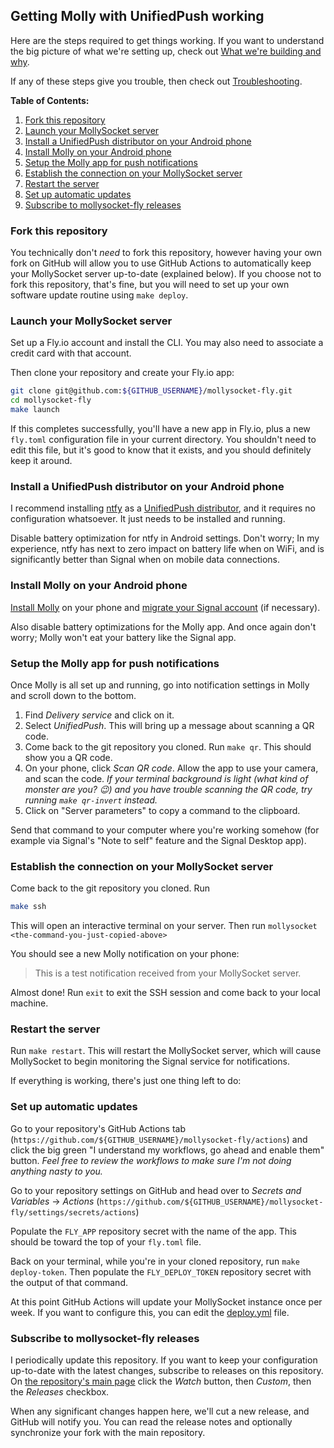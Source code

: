 ## Getting Molly with UnifiedPush working

Here are the steps required to get things working. If you want to understand the big
picture of what we're setting up, check out [What we're building and why](WHAT_WHY.md).

If any of these steps give you trouble, then check out [Troubleshooting](TROUBLESHOOTING.md).

**Table of Contents:**

1. [Fork this repository](#fork-this-repository)
2. [Launch your MollySocket server](#launch-your-mollysocket-server)
3. [Install a UnifiedPush distributor on your Android phone](#install-a-unifiedpush-distributor-on-your-android-phone)
4. [Install Molly on your Android phone](#install-molly-on-your-android-phone)
5. [Setup the Molly app for push notifications](#setup-the-molly-app-for-push-notifications)
6. [Establish the connection on your MollySocket server](#establish-the-connection-on-your-mollysocket-server)
7. [Restart the server](#restart-the-server)
8. [Set up automatic updates](#set-up-automatic-updates)
9. [Subscribe to mollysocket-fly releases](#subscribe-to-mollysocket-fly-releases)

### Fork this repository

You technically don't _need_ to fork this repository, however having your own fork
on GitHub will allow you to use GitHub Actions to automatically keep your MollySocket
server up-to-date (explained below). If you choose not to fork this repository, that's
fine, but you will need to set up your own software update routine using `make deploy`.

### Launch your MollySocket server

Set up a Fly.io account and install the CLI. You may also need to associate a credit
card with that account.

Then clone your repository and create your Fly.io app:

```bash
git clone git@github.com:${GITHUB_USERNAME}/mollysocket-fly.git
cd mollysocket-fly
make launch
```

If this completes successfully, you'll have a new app in Fly.io, plus a new `fly.toml`
configuration file in your current directory. You shouldn't need to edit this file, but
it's good to know that it exists, and you should definitely keep it around.

### Install a UnifiedPush distributor on your Android phone

I recommend installing [ntfy](https://f-droid.org/en/packages/io.heckel.ntfy/) as a
[UnifiedPush distributor](https://unifiedpush.org/users/distributors/), and it requires
no configuration whatsoever. It just needs to be installed and running.

Disable battery optimization for ntfy in Android settings. Don't worry; In my
experience, ntfy has next to zero impact on battery life when on WiFi, and is
significantly better than Signal when on mobile data connections.

### Install Molly on your Android phone

[Install Molly](https://github.com/mollyim/mollyim-android?tab=readme-ov-file#download)
on your phone and [migrate your Signal account](https://github.com/mollyim/mollyim-android/wiki/Migrating-From-Signal)
(if necessary).

Also disable battery optimizations for the Molly app. And once again don't worry; Molly
won't eat your battery like the Signal app.

### Setup the Molly app for push notifications

Once Molly is all set up and running, go into notification settings in Molly and scroll
down to the bottom.

1. Find _Delivery service_ and click on it.
2. Select _UnifiedPush_. This will bring up a message about scanning a QR code.
3. Come back to the git repository you cloned. Run `make qr`. This should show you a
   QR code.
4. On your phone, click _Scan QR code_. Allow the app to use your camera, and scan the
   code. _If your terminal background is light (what kind of monster are you? 😉) and
   you have trouble scanning the QR code, try running `make qr-invert` instead._
5. Click on "Server parameters" to copy a command to the clipboard.

Send that command to your computer where you're working somehow (for example via
Signal's "Note to self" feature and the Signal Desktop app).

### Establish the connection on your MollySocket server

Come back to the git repository you cloned. Run

```bash
make ssh
```

This will open an interactive terminal on your server. Then run
`mollysocket <the-command-you-just-copied-above>`

You should see a new Molly notification on your phone:

> This is a test notification received from your MollySocket server.

Almost done! Run `exit` to exit the SSH session and come back to your local machine.

### Restart the server

Run `make restart`. This will restart the MollySocket server, which will cause
MollySocket to begin monitoring the Signal service for notifications.

If everything is working, there's just one thing left to do:

### Set up automatic updates

Go to your repository's GitHub Actions tab
(`https://github.com/${GITHUB_USERNAME}/mollysocket-fly/actions`) and click the big
green "I understand my workflows, go ahead and enable them" button. _Feel free to review
the workflows to make sure I'm not doing anything nasty to you._

Go to your repository settings on GitHub and
head over to _Secrets and Variables_ -> _Actions_
(`https://github.com/${GITHUB_USERNAME}/mollysocket-fly/settings/secrets/actions`)

Populate the `FLY_APP` repository secret with the name of the app. This should be toward
the top of your `fly.toml` file.

Back on your terminal, while you're in your cloned repository, run `make deploy-token`.
Then populate the `FLY_DEPLOY_TOKEN` repository secret with the output of that command.

At this point GitHub Actions will update your MollySocket instance once per week. If you
want to configure this, you can edit the [deploy.yml](../.github/workflows/deploy.yml)
file.

### Subscribe to mollysocket-fly releases

I periodically update this repository. If you want to keep your configuration up-to-date
with the latest changes, subscribe to releases on this repository. On [the repository's
main page](https://github.com/pcrockett/mollysocket-fly) click the _Watch_ button, then
_Custom_, then the _Releases_ checkbox.

When any significant changes happen here, we'll cut a new release, and GitHub will
notify you. You can read the release notes and optionally synchronize your fork with the
main repository.
